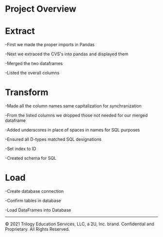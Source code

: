 # Project Overview

# Extract
  
  -First we made the proper imports in Pandas 
  
  -Next we extraced the CVS's into pandas and displayed them 
  
  -Merged the two dataframes
  
  -Listed the overall columns
  
# Transform
  
  -Made all the column names same capitalization for synchranization 
  
  -From the listed columns we dropped those not needed for our merged dataframe
  
  -Added underscores in place of spaces in names for SQL purposes 
  
  -Ensured all D-types matched SQL designations
  
  -Set index to ID
  
  -Created schema for SQL
  
# Load
  
  -Create database connection
  
  -Confirm tables in database
  
  -Load DataFrames into Database
  
- - -

© 2021 Trilogy Education Services, LLC, a 2U, Inc. brand. Confidential and Proprietary. All Rights Reserved.
